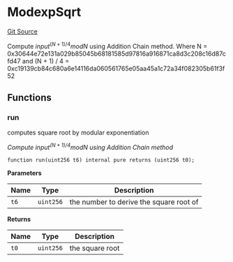 # ModexpSqrt

[Git Source](https://github.com/Eoracle/target-contracts/blob/326365dd645fcf8a14532250ed14441e57e11e4f/src/common/BLS.sol)

Compute $input^{(N + 1) / 4} mod N$ using Addition Chain method. Where N =
0x30644e72e131a029b85045b68181585d97816a916871ca8d3c208c16d87cfd47 and (N + 1) / 4 =
0xc19139cb84c680a6e14116da060561765e05aa45a1c72a34f082305b61f3f52

## Functions

### run

computes square root by modular exponentiation

_Compute $input^{(N + 1) / 4} mod N$ using Addition Chain method_

```solidity
function run(uint256 t6) internal pure returns (uint256 t0);
```

**Parameters**

| Name | Type      | Description                             |
| ---- | --------- | --------------------------------------- |
| `t6` | `uint256` | the number to derive the square root of |

**Returns**

| Name | Type      | Description     |
| ---- | --------- | --------------- |
| `t0` | `uint256` | the square root |

